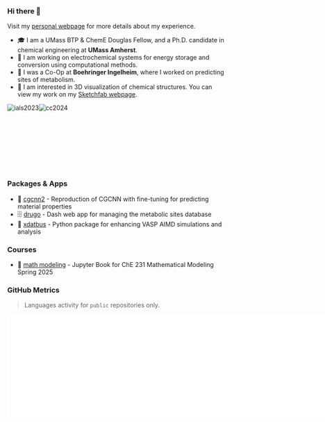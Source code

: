 ### Hi there 👋

Visit my [personal webpage](https://jcwang.org/) for more details about my experience.

- 🎓 I am a UMass BTP & ChemE Douglas Fellow, and a Ph.D. candidate in chemical engineering at **UMass Amherst**.
- 🔋 I am working on electrochemical systems for energy storage and conversion using computational methods.
- 💊 I was a Co-Op at **Boehringer Ingelheim**, where I worked on predicting sites of metabolism.
- 🥽 I am interested in 3D visualization of chemical structures. You can view my work on my [Sketchfab webpage](https://sketchfab.com/gur0bi).

<div style="display: flex; align-items: center;">
  <img height="150" alt="ials2023" src="https://jcwang.org/photo/ials2023.jpg">
  <img height="150" alt="cc2024" src="https://jcwang.org/photo/cc2024.png">
</div>

### Packages & Apps

- 🔮 [cgcnn2](https://github.com/jcwang587/cgcnn2) - Reproduction of CGCNN with fine-tuning for predicting material properties
- 🗄️ [drugo](https://github.com/jcwang587/drugo) - Dash web app for managing the metabolic sites database
- 🚌 [xdatbus](https://github.com/jcwang587/xdatbus) - Python package for enhancing VASP AIMD simulations and analysis 

<!--
  [![Release](https://img.shields.io/github/v/release/jcwang587/xdatbus)](https://github.com/jcwang587/xdatbus/releases/latest)
  [![PyPI Downloads](https://static.pepy.tech/badge/xdatbus)](https://pepy.tech/projects/xdatbus)
-->

<!--
  [![Release](https://img.shields.io/github/v/release/jcwang587/cgcnn2)](https://github.com/jcwang587/cgcnn2/releases/latest)
  [![PyPI Downloads](https://static.pepy.tech/badge/cgcnn2)](https://pepy.tech/projects/cgcnn2)
-->

<!--
  [![Release](https://img.shields.io/github/v/release/jcwang587/drugo)](https://github.com/jcwang587/drugo/releases/latest)
  [![Heroku Status](https://img.shields.io/badge/Heroku-5A1BA9?logo=heroku)](https://drugo-a54338d8b0d8.herokuapp.com/)
-->

### Courses

- 📝 [math modeling](https://github.com/jcwang587/math-modeling) - Jupyter Book for ChE 231 Mathematical Modeling Spring 2025
  
<!--
  [![Jupyter Book Badge](https://jupyterbook.org/badge.svg)](https://jcwang.org/math-modeling/)
  [![DOI](https://zenodo.org/badge/821043229.svg)](https://doi.org/10.5281/zenodo.14303610)
-->

<!--
Here are some ideas to get you started:

- 🔭 I’m currently working on ...
- 🌱 I’m currently learning ...
- 👯 I’m looking to collaborate on ...
- 🤔 I’m looking for help with ...
- 💬 Ask me about ...
- 📫 How to reach me: ...
- 😄 Pronouns: ...
- ⚡ Fun fact: ...
-->

### GitHub Metrics 

> Languages activity for `public` repositories only.

<div style="display: flex; align-items: center;">
  <img width="395" alt="languages" src="/languages.svg">
  <img width="395" alt="base" src="/base.svg">
</div>
